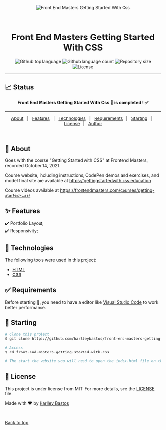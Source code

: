 <div align="center" id="top"> 
  <img src="assets/img/website-gif.gif" alt="Front End Masters Getting Started With Css" />

  &#xa0;

  <!-- <a href="https://frontendmastersgettingstartedwithcss.netlify.app">Demo</a> -->
</div>

<h1 align="center">Front End Masters Getting Started With CSS</h1>

<p align="center">
  <img alt="Github top language" src="https://img.shields.io/github/languages/top/harlleybastos/front-end-masters-getting-started-with-css?color=56BEB8">

  <img alt="Github language count" src="https://img.shields.io/github/languages/count/harlleybastos/front-end-masters-getting-started-with-css?color=56BEB8">

  <img alt="Repository size" src="https://img.shields.io/github/repo-size/harlleybastos/front-end-masters-getting-started-with-css?color=56BEB8">

  <img alt="License" src="https://img.shields.io/github/license/harlleybastos/front-end-masters-getting-started-with-css?color=56BEB8">

  <!-- <img alt="Github issues" src="https://img.shields.io/github/issues/harlleybastos/front-end-masters-getting-started-with-css?color=56BEB8" /> -->

  <!-- <img alt="Github forks" src="https://img.shields.io/github/forks/harlleybastos/front-end-masters-getting-started-with-css?color=56BEB8" /> -->

  <!-- <img alt="Github stars" src="https://img.shields.io/github/stars/harlleybastos/front-end-masters-getting-started-with-css?color=56BEB8" /> -->
</p>

<!-- Status -->
<hr>

## :chart_with_upwards_trend: Status ##

<h4 align="center"> 
	  Front End Masters Getting Started With Css 🚀 is completed !  ✅
</h4> 

<hr>

<p align="center">
  <a href="#dart-about">About</a> &#xa0; | &#xa0; 
  <a href="#sparkles-features">Features</a> &#xa0; | &#xa0;
  <a href="#rocket-technologies">Technologies</a> &#xa0; | &#xa0;
  <a href="#white_check_mark-requirements">Requirements</a> &#xa0; | &#xa0;
  <a href="#checkered_flag-starting">Starting</a> &#xa0; | &#xa0;
  <a href="#memo-license">License</a> &#xa0; | &#xa0;
  <a href="https://github.com/harlleybastos" target="_blank">Author</a>
</p>

<br>

## :dart: About ##

Goes with the course "Getting Started with CSS" at Frontend Masters, recorded October 14, 2021.

Course website, including instructions, CodePen demos and exercises, and model final site are available at https://gettingstartedwith.css.education

Course videos available at https://frontendmasters.com/courses/getting-started-css/

## :sparkles: Features ##

:heavy_check_mark: Portfolio Layout;\
:heavy_check_mark: Responsivity;

## :rocket: Technologies ##

The following tools were used in this project:

- [HTML](https://developer.mozilla.org/en-US/docs/Web/HTML)
- [CSS](https://developer.mozilla.org/en-US/docs/Web/CSS/Reference)

## :white_check_mark: Requirements ##

Before starting :checkered_flag:, you need to have a editor like [Visual Studio Code](https://code.visualstudio.com/) to work better performance.

## :checkered_flag: Starting ##

```bash
# Clone this project
$ git clone https://github.com/harlleybastos/front-end-masters-getting-started-with-css

# Access
$ cd front-end-masters-getting-started-with-css

# The start the website you will need to open the index.html file on the browser.
```

## :memo: License ##

This project is under license from MIT. For more details, see the [LICENSE](LICENSE.md) file.


Made with :heart: by <a href="https://github.com/harlleybastos" target="_blank">Harlley Bastos</a>

&#xa0;

<a href="#top">Back to top</a>
